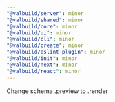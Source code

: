 ```yaml
---
"@valbuild/server": minor
"@valbuild/shared": minor
"@valbuild/core": minor
"@valbuild/ui": minor
"@valbuild/cli": minor
"@valbuild/create": minor
"@valbuild/eslint-plugin": minor
"@valbuild/init": minor
"@valbuild/next": minor
"@valbuild/react": minor
---
```


Change schema .preview to .render
